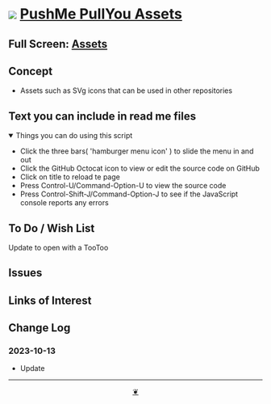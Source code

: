 # [![](https://pushme-pullyou.github.io/assets/svg/octicon.svg )](https://github.com/pushme-pullyou/assets/ "Source code on GitHub" ) [PushMe PullYou Assets]( https://pushme-pullyou.github.io/assets/ "Home page" )

<!--  @@@<div class=iframe-resize ><iframe src=https://pushme-pullyou.github.io/assets/ ht=100% width=100% ></iframe></div>_"Templates Read Me" in a resizable window_ @@@  -->

## Full Screen: [Assets]( https://pushme-pullyou.github.io/assets/ )


## Concept

* Assets such as SVg icons that can be used in other repositories

## Text you can include in read me files

<details open >

<summary> Things you can do using this script</summary>

* Click the three bars( 'hamburger menu icon' ) to slide the menu in and out
* Click the GitHub Octocat icon to view or edit the source code on GitHub
* Click on title to reload te page
* Press Control-U/Command-Option-U to view the source code
* Press Control-Shift-J/Command-Option-J to see if the JavaScript console reports any errors

</details>

## To Do / Wish List

Update to open with a TooToo

## Issues


## Links of Interest


## Change Log


### 2023-10-13

* Update


***

<center title="Hello! Click me to go up to the top" ><a class=aDingbat href=javascript:window.scrollTo(0,0);> ❦ </a></center>
